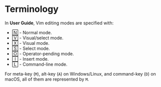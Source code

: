 # Terminology

In **User Guide**, Vim editing modes are specified with:

- 🄽 - Normal mode.
- 🅅 - Visual/select mode.
- 🅇 - Visual mode.
- 🅂 - Select mode.
- 🄾 - Operator-pending mode.
- 🄸 - Insert mode.
- 🄻 - Command-line mode.

For meta-key (`M`), alt-key (`A`) on Windows/Linux, and command-key (`D`) on macOS, all of them are represented by `M`.

